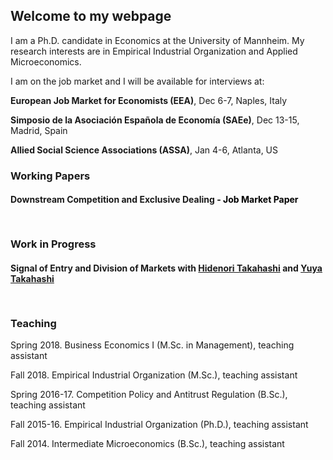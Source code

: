 ## Welcome to my webpage

I am a Ph.D. candidate in Economics at the University of Mannheim. My research interests are in Empirical Industrial Organization and Applied Microeconomics.

<p> I am on the job market and I will be available for interviews at: </p>
<p style="margin-top:1;"><strong>European Job Market for Economists (EEA)</strong>, Dec 6-7, Naples, Italy </p>
<p style="margin-top:1;"><strong>Simposio de la Asociación Española de Economía (SAEe)</strong>, Dec 13-15, Madrid, Spain </p>   
<p style="margin-top:1;"><strong>Allied Social Science Associations (ASSA)</strong>, Jan 4-6, Atlanta, US </p>

### Working Papers

#### Downstream Competition and Exclusive Dealing <span style="color:black"> - Job Market Paper </span>

<!---<p style='text-align: justify;'> <strong> Abstract </strong> Lorem ipsum dolor sit amet, consectetur adipiscing elit. Suspendisse feugiat, justo sed viverra vehicula, nunc est varius est, tincidunt commodo ex sem rutrum leo. Ut a dolor ut dolor accumsan luctus. Mauris ultricies interdum cursus. Donec nulla risus, consequat at orci in, facilisis finibus metus. Sed ac neque vitae orci interdum cursus. Integer ornare velit id porta sodales. Praesent id tortor quis risus pulvinar convallis vitae a enim. Aliquam vitae neque orci. Nunc viverra, nisi vitae congue varius, metus elit luctus leo, ac congue velit eros et neque. Donec ac tortor sed lectus maximus auctor. Proin quis lectus mollis, aliquam ante id, tempor sem. 
 </p>--->
 
<span style="display:block; height: 3mm;"></span>

### Work in Progress

#### Signal of Entry and Division of Markets <span> with [Hidenori Takahashi](https://sites.google.com/site/hidenoritakahashiutoronto/) and [Yuya Takahashi](https://sites.google.com/site/yuyasweb/) </span>

<!---<p style='text-align: justify;'> <strong> Abstract </strong> Lorem ipsum dolor sit amet, consectetur adipiscing elit. Suspendisse feugiat, justo sed viverra vehicula, nunc est varius est, tincidunt commodo ex sem rutrum leo. Ut a dolor ut dolor accumsan luctus. Mauris ultricies interdum cursus. Donec nulla risus, consequat at orci in, facilisis finibus metus. Sed ac neque vitae orci interdum cursus. Integer ornare velit id porta sodales. Praesent id tortor quis risus pulvinar convallis vitae a enim. Aliquam vitae neque orci. Nunc viverra, nisi vitae congue varius, metus elit luctus leo, ac congue velit eros et neque. Donec ac tortor sed lectus maximus auctor. Proin quis lectus mollis, aliquam ante id, tempor sem. 
 </p>--->

<span style="display:block; height: 3mm;"></span>

### Teaching
Spring 2018. Business Economics I (M.Sc. in Management), teaching assistant

Fall 2018. Empirical Industrial Organization (M.Sc.), teaching assistant

Spring 2016-17. Competition Policy and Antitrust Regulation (B.Sc.), teaching assistant

Fall 2015-16. Empirical Industrial Organization (Ph.D.), teaching assistant

Fall 2014. Intermediate Microeconomics (B.Sc.), teaching assistant

